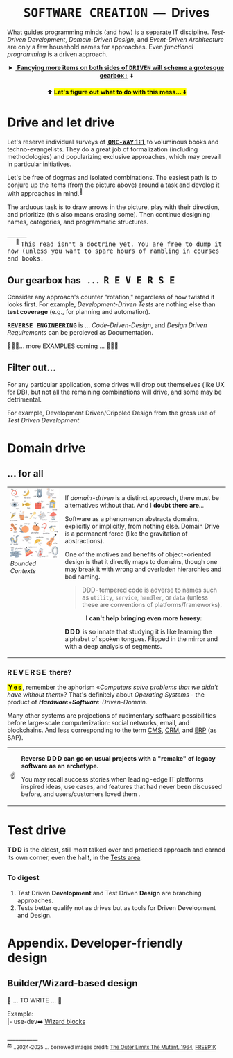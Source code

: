 <h1 align="center"><samp>SOFTWARE CREATION</samp> &nbsp;&mdash;&nbsp; Drives</h1>

What guides programming minds (and how) is a separate IT discipline. _Test-Driven Development_, _Domain-Driven Design_, and _Event-Driven Architecture_ are only a few household names for approaches. Even _functional programming_ is a driven approach.

<details align="center"><summary><ins>&nbsp;<b>Fancying more items on both sides of <samp>DRIVEN</samp> will scheme a grotesque gearbox&thinsp;:</b>&thinsp;</ins>&nbsp;⬇️</summary>
<br />
<p align="center"><picture><img alt="&thinsp;&nbsp; Combinational mess of drives and driven" src="../../../_rsc/_img/illus/AllDrives.jpg"/></picture></p>
</details>

<p align="center">⬆️&thinsp;<mark><b>Let's figure out what to do with this mess...</b>&thinsp;⬇️</mark></p>

# Drive and let drive

Let's reserve individual surveys of <ins><b>&thinsp;<samp>ONE-WAY</samp> 1&thinsp;:&thinsp;1&thinsp;</b></ins> to voluminous books and techno-evangelists. They do a great job of formalization (including methodologies) and popularizing exclusive approaches, which may prevail in particular initiatives.

Let's be free of dogmas and  isolated combinations. The easiest path is to conjure up the items (from the picture above) around a task and develop it with approaches in mind.<sup>🙋</sup>

The arduous task is to draw arrows in the picture,  play with their direction, and prioritize (this also means erasing some). Then continue designing names, categories, and programmatic structures.

\_______\
&nbsp; &nbsp; &nbsp;<sup>🙋</sup> <samp>This read isn't a doctrine yet. You are free to dump it now (unless you want to spare hours of rambling in courses and books.</samp>

## Our gearbox has &nbsp; .&thinsp;.&thinsp;.&nbsp; <samp>R&thinsp;E&thinsp;V&thinsp;E&thinsp;R&thinsp;S&thinsp;E</samp>

Consider any approach's counter "rotation," regardless of how twisted it looks first. For example, _Development-Driven Tests_ are nothing else than **test coverage** (e.g., for planning and automation).

<samp><b>REVERSE ENGINEERING</b></samp> is ... _Code-Driven-Design_, and _Design Driven Requirements_ can be percieved as Documentation.

🚧🚧🚧... more EXAMPLES coming ... 🚧🚧🚧

## Filter out...

For any particular application, some drives will drop out themselves (like UX for DB), but not all the remaining combinations will drive, and some may be detrimental.

For example, Development Driven/Crippled Design from the gross use of _Test Driven Development_.

#  Domain drive

## ... for all

<table><tr valign="top"><td width="25%"><picture>
  <img alt="&nbsp;Snapshot of illustrated kids alphabet" src="../../../_rsc/_img/illus/freepik.com-KidsAbc.jpg" title="&nbsp;courtesy of FREEP!K&#013;&#010;(freepik.com)" />
</picture><br />
<i>Bounded Contexts</i>
</td><td>
<p>If <i>domain-driven</i> is a distinct approach, there must be alternatives without that. And I <b>doubt there are</b>...</p>
<p></p>Software as a phenomenon abstracts domains, explicitly or implicitly, from nothing else. Domain Drive is a permanent force (like the gravitation of abstractions).</p>
<p>One of the motives and benefits of object-oriented design is that it directly maps to domains, though one may break it with wrong and overladen hierarchies and bad naming.</p>
<blockquote><p>DDD-tempered code is adverse to names such as <code>utility</code>, <code>service</code>, <code>handler</code>, or <code>data</code> (unless these are conventions of platforms/frameworks).</p></blockquote>

<p align="center"><b>I can't help bringing even more heresy:</b></p>
<p><b>D&thinsp;D&thinsp;D&thinsp;</b> is so innate that studying it is like learning the alphabet of spoken tongues. Flipped in the mirror and with a deep analysis of segments.</p>
</td></tr></table>

### R&thinsp;E&thinsp;V&thinsp;E&thinsp;R&thinsp;S&thinsp;E&nbsp; there?

**<mark>&thinsp;Y&thinsp;e&thinsp;s&thinsp;</mark>**, remember the aphorism «_Computers solve problems that we didn't have without them_»? That's definitely about _Operating Systems_ - the product of <i><b>Hardware</b></i>+<i><b>Software</b>-Driven-Domain</i>.

Many other systems are projections of rudimentary software possibilities before large-scale computerization: social networks, email, and blockchains. And less corresponding to the term 
<span title="&nbsp;Content Management System"><ins>CMS</ins></span>, <span title="&nbsp;Customer Relationship Management "><ins>CRM</ins></span>, and <span title="&nbsp;Erterpise Resource Planning"><ins>ERP</ins></span> (as SAP).

<table><tr><td>☝️</td><td>
<p><b>Reverse D&thinsp;D&thinsp;D can go on usual projects with a "remake" of legacy software as an archetype.</b></p>
<p>You may recall success stories when leading-edge IT platforms inspired ideas, use cases, and features that had never been discussed before, and users/customers loved them .</p>
</td></tr></table>

# Test drive

**T&thinsp;D&thinsp;D** is the oldest, still most talked over and practiced approach and earned its own corner, even the hall❗, in the [Tests area](../../tests).

### To digest

1) Test Driven **Development** and Test Driven **Design** are branching approaches.
2) Tests better qualify not as drives but as tools for Driven Development and Design.


# Appendix. Developer-friendly design

## Builder/Wizard-based design

🚧 ... TO WRITE ... 🚧

Example:\
|- use-dev➡️ [Wizard blocks](https://github.com/Kyriosity/use-dev/blob/main/src/TuttiFrutti/WizConstr/README.md)

\___________\
🔚 <sub> ..2024-2025 ... borrowed images credit: [The Outer Limits.The&nbsp;Mutant, 1964](https://www.imdb.com/title/tt0667845/?ref_=ttep_ep25), [FREEP1K](FREEP!K (freepik.com))</sub>
